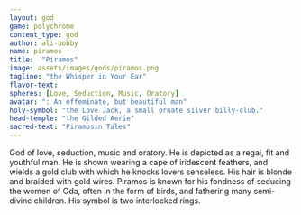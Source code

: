 ```yaml
---
layout: god
game: polychrome
content_type: god
author: ali-bobby
name: piramos
title:  "Piramos"
image: assets/images/gods/piramos.png
tagline: "the Whisper in Your Ear"
flavor-text:
spheres: [Love, Seduction, Music, Oratory]
avatar: ": An effeminate, but beautiful man"
holy-symbol: "the Love Jack, a small ornate silver billy-club."
head-temple: "the Gilded Aerie"
sacred-text: "Piramosin Tales"
---
```


God of love, seduction, music and oratory. He is depicted as a regal, fit and youthful man. He is shown wearing a cape of iridescent feathers, and wields a gold club with which he knocks lovers senseless. His hair is blonde and braided with gold wires. Piramos is known for his fondness of seducing the women of Oda, often in the form of birds, and fathering many semi-divine children. His symbol is two interlocked rings.